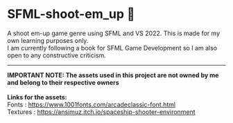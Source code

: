 # SFML-shoot-em_up 👾
A shoot em-up game genre using SFML and VS 2022. This is made for my own learning purposes only. 
<br> 
I am currently following a book for SFML Game Development so I am also open to any constructive criticism.
___ 
**IMPORTANT NOTE: The assets used in this project are not owned by me and belong to their respective owners**
<br><br>
**Links for the assets:**
<br> 
Fonts : https://www.1001fonts.com/arcadeclassic-font.html
<br>
Textures : https://ansimuz.itch.io/spaceship-shooter-environment
